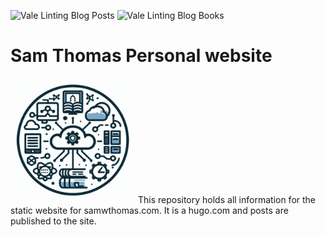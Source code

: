 ![Vale Linting Blog Posts](https://github.com/sam-w-thomas/samwthomas.com/actions/workflows/samwthomas-vale-lint-books.yml/badge.svg)
![Vale Linting Blog Books](https://github.com/sam-w-thomas/samwthomas.com/actions/workflows/samwthomas-vale-lint-posts.yml/badge.svg)
# Sam Thomas Personal website
<img src="static/logo.jpeg" alt="drawing" width="200" />
This repository holds all information for the static website for samwthomas.com. It is a hugo.com and posts are published to the site. 
